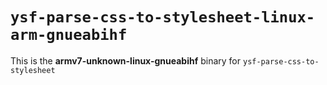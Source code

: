 # `ysf-parse-css-to-stylesheet-linux-arm-gnueabihf`

This is the **armv7-unknown-linux-gnueabihf** binary for `ysf-parse-css-to-stylesheet`
